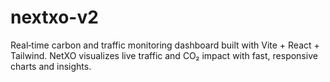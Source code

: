 # nextxo-v2
Real‑time carbon and traffic monitoring dashboard built with Vite + React + Tailwind. NetXO visualizes live traffic and CO₂ impact with fast, responsive charts and insights.
